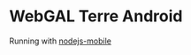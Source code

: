 # WebGAL Terre Android

Running with [nodejs-mobile](https://github.com/nodejs-mobile/nodejs-mobile)